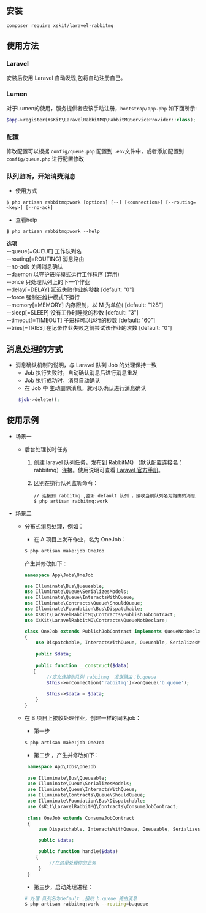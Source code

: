 ## 安装
```
composer require xskit/laravel-rabbitmq
```
## 使用方法
### Laravel
安装后使用 Laravel 自动发现,包将自动注册自己。

### Lumen
对于Lumen的使用，服务提供者应该手动注册，`bootstrap/app.php` 如下面所示:
```php
$app->register(XsKit\LaravelRabbitMQ\RabbitMQServiceProvider::class);
```

### 配置
修改配置可以根据 `config/queue.php` 配置到 `.env`文件中，或者添加配置到 `config/queue.php` 进行配置修改

### 队列监听，开始消费消息

- 使用方式
```
$ php artisan rabbitmq:work [options] [--] [<connection>] [--routing=<key>] [--no-ack]
```
- 查看help
```
$ php artisan rabbitmq:work --help
```
**选项**  
    --queue[=QUEUE]      工作队列名  
    --routing[=ROUTING]  消息路由  
    --no-ack             关闭消息确认  
    --daemon             以守护进程模式运行工作程序 (弃用)  
    --once               只处理队列上的下一个作业  
    --delay[=DELAY]      延迟失败作业的秒数 [default: "0"]  
    --force              强制在维护模式下运行  
    --memory[=MEMORY]    内存限制，以 M 为单位( [default: "128"]  
    --sleep[=SLEEP]     没有工作时睡觉的秒数 [default: "3"]  
    --timeout[=TIMEOUT]  子进程可以运行的秒数 [default: "60"]  
    --tries[=TRIES]      在记录作业失败之前尝试该作业的次数 [default: "0"]  


## 消息处理的方式
- 消息确认机制的说明，与 Laravel 队列 Job 的处理保持一致
    - Job 执行失败时，自动确认消息后进行消息重发
    - Job 执行成功时，消息自动确认
    - 在 Job 中 主动删除消息，就可以确认进行消息确认
    ```php
     $job->delete();
    ```
    
## 使用示例
- 场景一
    - 后台处理长时任务  
      
        1. 创建 laravel 队列任务，发布到 RabbitMQ （默认配置连接名：rabbitmq）连接。使用说明可查看 [Laravel 官方手册](https://laravel.com/docs/5.8/queues)。
           
        2. 区别在执行队列监听命令：
            ```
            // 连接到 rabbitmq ,监听 default 队列 ，接收当前队列名为路由的消息
            $ php artisan rabbitmq:work
            ```
    
- 场景二
    - 分布式消息处理，例如：
    
       - 在 A 项目上发布作业，名为 OneJob：
       ```bash
       $ php artisan make:job OneJob
       ```
       产生并修改如下：
      ```php
      namespace App\Jobs\OneJob
      
      use Illuminate\Bus\Queueable;
      use Illuminate\Queue\SerializesModels;
      use Illuminate\Queue\InteractsWithQueue;
      use Illuminate\Contracts\Queue\ShouldQueue;
      use Illuminate\Foundation\Bus\Dispatchable;
      use XsKit\LaravelRabbitMQ\Contracts\PublishJobContract;
      use XsKit\LaravelRabbitMQ\Contracts\QueueNotDeclare;
      
      class OneJob extends PublishJobContract implements QueueNotDeclare
      {
          use Dispatchable, InteractsWithQueue, Queueable, SerializesModels;
    
          public $data;
    
          public function __construct($data)
         {
              //定义连接到队列 rabbitmq  发送路由：b.queue
              $this->onConnection('rabbitmq')->onQueue('b.queue');
        
              $this->$data = $data;       
          }
      }
      ```
      
    - 在 B 项目上接收处理作业，创建一样的同名job：
      
        - 第一步 
        ```bash
        $ php artisan make:job OneJob
        ```
        - 第二步 ，产生并修改如下：
        ```php
         namespace App\Jobs\OneJob
         
         use Illuminate\Bus\Queueable;
         use Illuminate\Queue\SerializesModels;
         use Illuminate\Queue\InteractsWithQueue;
         use Illuminate\Contracts\Queue\ShouldQueue;
         use Illuminate\Foundation\Bus\Dispatchable;
         use XsKit\LaravelRabbitMQ\Contracts\ConsumeJobContract;
         
         class OneJob extends ConsumeJobContract
         {
             use Dispatchable, InteractsWithQueue, Queueable, SerializesModels;
        
             public $data;
        
             public function handle($data)
            {
                 //在这里处理你的业务           
             }
         }
        ```
        - 第三步，启动处理进程：
        ```bash
        # 处理 队列名为default ,接收 b.queue 路由消息 
        $ php artisan rabbitmq:work --routing=b.queue
        ```
    
       
